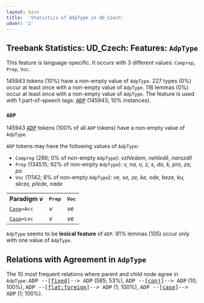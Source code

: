 ```yaml
---
layout: base
title:  'Statistics of AdpType in UD_Czech'
udver: '2'
---
```


## Treebank Statistics: UD_Czech: Features: `AdpType`

This feature is language-specific.
It occurs with 3 different values: `Comprep`, `Prep`, `Voc`.

145943 tokens (10%) have a non-empty value of `AdpType`.
227 types (0%) occur at least once with a non-empty value of `AdpType`.
116 lemmas (0%) occur at least once with a non-empty value of `AdpType`.
The feature is used with 1 part-of-speech tags: <tt><a href="cs-pos-ADP.html">ADP</a></tt> (145943; 10% instances).

### `ADP`

145943 <tt><a href="cs-pos-ADP.html">ADP</a></tt> tokens (100% of all `ADP` tokens) have a non-empty value of `AdpType`.

`ADP` tokens may have the following values of `AdpType`:

* `Comprep` (286; 0% of non-empty `AdpType`): <em>vzhledem, nehledě, narozdíl</em>
* `Prep` (134515; 92% of non-empty `AdpType`): <em>v, na, o, z, s, do, k, pro, za, po</em>
* `Voc` (11142; 8% of non-empty `AdpType`): <em>ve, se, ze, ke, ode, beze, ku, skrze, přede, nade</em>

<table>
  <tr><th>Paradigm <i>v</i></th><th><tt>Prep</tt></th><th><tt>Voc</tt></th></tr>
  <tr><td><tt><tt><a href="cs-feat-Case.html">Case</a></tt><tt>=Acc</tt></tt></td><td><em>v</em></td><td><em>ve</em></td></tr>
  <tr><td><tt><tt><a href="cs-feat-Case.html">Case</a></tt><tt>=Loc</tt></tt></td><td><em>v</em></td><td><em>ve</em></td></tr>
</table>

`AdpType` seems to be **lexical feature** of `ADP`. 91% lemmas (105) occur only with one value of `AdpType`.

## Relations with Agreement in `AdpType`

The 10 most frequent relations where parent and child node agree in `AdpType`:
<tt>ADP --[<tt><a href="cs-dep-fixed.html">fixed</a></tt>]--> ADP</tt> (585; 53%),
<tt>ADP --[<tt><a href="cs-dep-conj.html">conj</a></tt>]--> ADP</tt> (10; 100%),
<tt>ADP --[<tt><a href="cs-dep-flat-foreign.html">flat:foreign</a></tt>]--> ADP</tt> (1; 100%),
<tt>ADP --[<tt><a href="cs-dep-case.html">case</a></tt>]--> ADP</tt> (1; 100%).

